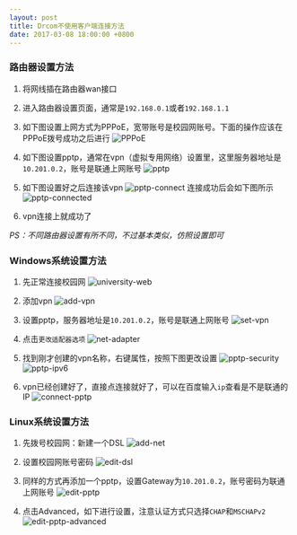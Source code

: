 ```yaml
---
layout: post
title: Drcom不使用客户端连接方法
date: 2017-03-08 18:00:00 +0800
---
```


### 路由器设置方法
1. 将网线插在路由器wan接口

2. 进入路由器设置页面，通常是`192.168.0.1`或者`192.168.1.1`

3. 如下图设置上网方式为PPPoE，宽带账号是校园网账号。下面的操作应该在PPPoE拨号成功之后进行
![PPPoE](/image/pppoe.png)

4. 如下图设置pptp，通常在vpn（虚拟专用网络）设置里，这里服务器地址是`10.201.0.2`，账号是联通上网账号
![pptp](/image/pptp.png)

5. 如下图设置好之后连接该vpn
![pptp-connect](/image/pptp-connect.png)
连接成功后会如下图所示
![pptp-connected](/image/pptp-connected.png)

6. vpn连接上就成功了

*PS：不同路由器设置有所不同，不过基本类似，仿照设置即可*


### Windows系统设置方法
1. 先正常连接校园网
![university-web](/image/university-web.png)

2. 添加vpn
![add-vpn](/image/add-vpn.png)

3. 设置pptp，服务器地址是`10.201.0.2`，账号是联通上网账号
![set-vpn](/image/set-vpn.png)

4. 点击`更改适配器选项`
![net-adapter](/image/net-adapter.png)

5. 找到刚才创建的vpn名称，右键属性，按照下图更改设置
![pptp-security](/image/pptp-security.png)
![pptp-ipv6](/image/pptp-ipv6.png)

6. vpn已经创建好了，直接点连接就好了，可以在百度输入`ip`查看是不是联通的IP
![connect-pptp](/image/connect-pptp.png)


### Linux系统设置方法
1. 先拨号校园网：新建一个DSL
![add-net](/image/add-net.png)

2. 设置校园网账号密码
![edit-dsl](/image/edit-dsl.png)

3. 同样的方式再添加一个pptp，设置Gateway为`10.201.0.2`，账号密码为联通上网账号
![edit-pptp](/image/edit-pptp.png)

4. 点击Advanced，如下进行设置，注意认证方式只选择`CHAP`和`MSCHAPv2`
![edit-pptp-advanced](/image/edit-pptp-advanced.png)
